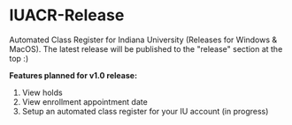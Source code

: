 # IUACR-Release
Automated Class Register for Indiana University (Releases for Windows &amp; MacOS). The latest release will be published to the "release" section at the top :)

<b>Features planned for v1.0 release:</b>
1. View holds
2. View enrollment appointment date
3. Setup an automated class register for your IU account (in progress)
